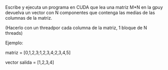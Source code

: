 Escribe y ejecuta un programa en CUDA que lea una matriz M*N en la gpuy devuelva un vector con N componentes que contenga las medias de las columnas de la matriz.

(Hacerlo con un threadpor cada columna de la matriz, 1 bloque de N threads)

Ejemplo:

matriz = [0,1,2,3;1,2,3,4;2,3,4,5]

vector salida = [1,2,3,4]